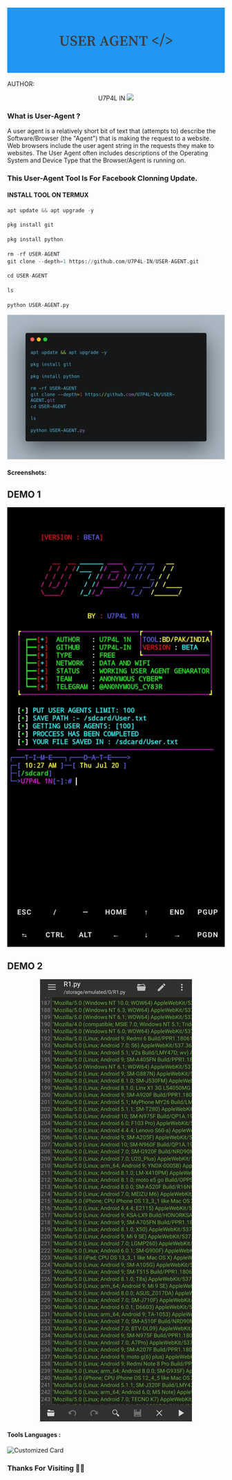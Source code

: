 <p align="center"><img src="https://github.com/U7P4L-IN/USER-AGENT/blob/main/image/USER_AGENT____.png">



AUTHOR:
<p align="center">
U7P4L IN <img src="https://emojis.slackmojis.com/emojis/images/1588315024/8823/hyperkitty.gif" width="35px"></i></b></h2> 

</br>
<p align="center">

### What is User-Agent ?

A user agent is a relatively short bit of text that (attempts to) describe the Software/Browser (the "Agent") that is making the request to a website. Web browsers include the user agent string in the requests they make to websites. The User Agent often includes descriptions of the Operating System and Device Type that the Browser/Agent is running on.

### This User-Agent Tool Is For Facebook Clonning Update.
</p>
  
#### INSTALL TOOL ON TERMUX
```python
apt update && apt upgrade -y

pkg install git

pkg install python

rm -rf USER-AGENT
git clone --depth=1 https://github.com/U7P4L-IN/USER-AGENT.git

cd USER-AGENT

ls

python USER-AGENT.py

```
<p align="center"><img src="https://github.com/U7P4L-IN/USER-AGENT/blob/main/image/carbon.png">


#### Screenshots:
## DEMO 1
<p align="center"><img src="https://github.com/U7P4L-IN/USER-AGENT/blob/main/image/Screenshot_2023-07-20-10-28-03-623_com.termux-01.jpeg">

## DEMO 2
<p align="center"><img src="https://github.com/U7P4L-IN/USER-AGENT/blob/main/image/IMG_20230720_104455.jpg">

#### Tools Languages :

![Customized Card](https://github-readme-stats.vercel.app/api/pin?username=U7P4L-IN&repo=USER-AGENT&title_color=fff&icon_color=f9f9f9&text_color=9f9f9f&bg_color=151515)

### Thanks For Visiting 🧡🧡
